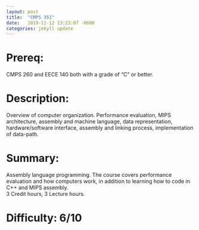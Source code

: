 ```yaml
---
layout: post
title:  "CMPS 351"
date:   2019-11-12 13:23:07 -0600
categories: jekyll update
---
```

# Prereq:  
CMPS 260 and EECE 140 both with a grade of “C” or better.  
  
# Description:  
Overview of computer organization. Performance evaluation, MIPS architecture, assembly and machine language, data representation, hardware/software interface, assembly and linking process, implementation of data-path.  
  
# Summary:  
Assembly language programming.  The course covers performance evaluation and how computers work, in addition to learning how to code in C++ and MIPS assembly.  
3 Credit hours, 3 Lecture hours.  
  
# Difficulty:  6/10  